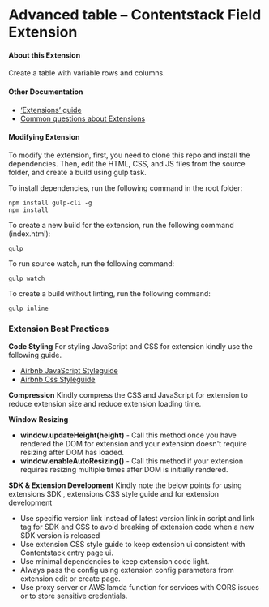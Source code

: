 
# Advanced table – Contentstack Field Extension

#### About this Extension
Create a table with variable rows and columns.

#### Other Documentation
- [‘Extensions’ guide](https://www.contentstack.com/docs/guide/extensions)
- [Common questions about Extensions](https://www.contentstack.com/docs/faqs#extensions)


#### Modifying Extension

To modify the extension, first, you need to clone this repo and install the dependencies. Then, edit the HTML, CSS, and JS files from the source folder, and create a build using gulp task.

To install dependencies, run the following command in the root folder:

```
npm install gulp-cli -g
npm install
```
To create a new build for the extension, run the following command (index.html):
```
gulp
```

To run source watch, run the following command:
```
gulp watch
```
To create a build without linting, run the following command:
```
gulp inline
```

### Extension Best Practices

**Code Styling**
For styling JavaScript and CSS for extension kindly use the following guide.
 - [Airbnb JavaScript Styleguide](https://github.com/airbnb/javascript)
 - [Airbnb Css Styleguide](https://github.com/airbnb/css)

**Compression**
Kindly compress the CSS and JavaScript for extension to reduce extension size and reduce extension loading time.

**Window Resizing**
 - **window.updateHeight(height)** - Call this method once you have rendered the DOM for extension and your extension doesn't require resizing after DOM has loaded.
 - **window.enableAutoResizing()** - Call this method if your extension requires resizing multiple times after DOM is initially rendered.

**SDK & Extension Development**
Kindly note the below points for using extensions SDK , extensions CSS style guide and for extension development

 - Use specific version link instead of latest version link in script and link tag for SDK and CSS to avoid breaking of extension code when a new SDK version is released
 - Use extension CSS style guide to keep extension ui consistent with Contentstack entry page ui.
 - Use minimal dependencies to keep extension code light.
 - Always pass the config using extension config parameters from extension edit or create page.
 - Use proxy server or AWS lamda function for services with CORS issues or to store sensitive credentials.